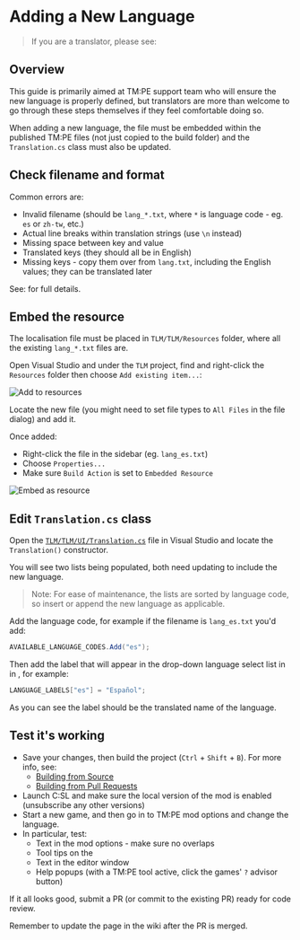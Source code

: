# Adding a New Language

> If you are a translator, please see: [](Localisation.md)

## Overview

This guide is primarily aimed at TM:PE support team who will ensure the new language is properly defined, but translators are more than welcome to go through these steps themselves if they feel comfortable doing so.

When adding a new language, the file must be embedded within the published TM:PE files (not just copied to the build folder) and the `Translation.cs` class must also be updated.

## Check filename and format

Common errors are:

* Invalid filename (should be `lang_*.txt`, where `*` is language code - eg. `es` or `zh-tw`, etc.)
* Actual line breaks within translation strings (use `\n` instead)
* Missing space between key and value
* Translated keys (they should all be in English)
* Missing keys - copy them over from `lang.txt`, including the English values; they can be translated later

See: [](Localisation.md) for full details.

## Embed the resource

The localisation file must be placed in `TLM/TLM/Resources` folder, where all the existing `lang_*.txt` files are.

Open Visual Studio and under the `TLM` project, find and right-click the `Resources` folder then choose `Add existing item...`:

![Add to resources](https://user-images.githubusercontent.com/1386719/58388665-9b53aa00-8019-11e9-8863-bb8a528106a1.png)

Locate the new file (you might need to set file types to `All Files` in the file dialog) and add it.

Once added:

* Right-click the file in the sidebar (eg. `lang_es.txt`)
* Choose `Properties...`
* Make sure `Build Action` is set to `Embedded Resource`

![Embed as resource](https://user-images.githubusercontent.com/1386719/58388698-f08fbb80-8019-11e9-9834-d7eb6c25533e.png)

## Edit `Translation.cs` class

Open the [`TLM/TLM/UI/Translation.cs`](https://github.com/krzychu124/Cities-Skylines-Traffic-Manager-President-Edition/blob/master/TLM/TLM/UI/Translation.cs) file in Visual Studio and locate the `Translation()` constructor.

You will see two lists being populated, both need updating to include the new language.

> Note: For ease of maintenance, the lists are sorted by language code, so insert or append the new language as applicable.

Add the language code, for example if the filename is `lang_es.txt` you'd add:

```csharp
AVAILABLE_LANGUAGE_CODES.Add("es");
```

Then add the label that will appear in the drop-down language select list in [](General.md) in [](Settings.md), for example:

```csharp
LANGUAGE_LABELS["es"] = "Español";
```

As you can see the label should be the translated name of the language.

## Test it's working

* Save your changes, then build the project (`Ctrl` + `Shift` + `B`). For more info, see:
    * [Building from Source](https://github.com/krzychu124/Cities-Skylines-Traffic-Manager-President-Edition/blob/master/TLM/BUILDING_INSTRUCTIONS.md)
    * [Building from Pull Requests](https://github.com/krzychu124/Cities-Skylines-Traffic-Manager-President-Edition/blob/master/TLM/PR_REVIEW_INSTRUCTIONS.md)
* Launch C:SL and make sure the local version of the mod is enabled (unsubscribe any other versions)
* Start a new game, and then go in to TM:PE mod options and change the language.
* In particular, test:
    * Text in the mod options - make sure no overlaps
    * Tool tips on the [](Toolbar.md)
    * Text in the [](Traffic-Lights.md) editor window
    * Help popups (with a TM:PE tool active, click the games' `?` advisor button)

If it all looks good, submit a PR (or commit to the existing PR) ready for code review.

Remember to update the [](Languages.md) page in the wiki after the PR is merged.